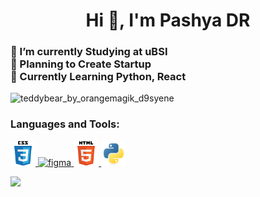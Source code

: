 <h1 align="center">Hi 👋, I'm Pashya DR</h1>
<h3 align=>🔭 I’m currently Studying at uBSI <br>🤝 Planning to Create Startup<br>🌱 Currently Learning Python, React <br>
</h3>

![teddybear_by_orangemagik_d9syene](https://github.com/user-attachments/assets/eb27f8c2-239c-42ea-9def-36aff6348b1a)

<h3 align="left">Languages and Tools:</h3>
<p align="left"> <a href="https://www.w3schools.com/css/" target="_blank" rel="noreferrer"> <img src="https://raw.githubusercontent.com/devicons/devicon/master/icons/css3/css3-original-wordmark.svg" alt="css3" width="40" height="40"/> </a> <a href="https://www.figma.com/" target="_blank" rel="noreferrer"> <img src="https://www.vectorlogo.zone/logos/figma/figma-icon.svg" alt="figma" width="40" height="40"/> </a> <a href="https://www.w3.org/html/" target="_blank" rel="noreferrer"> <img src="https://raw.githubusercontent.com/devicons/devicon/master/icons/html5/html5-original-wordmark.svg" alt="html5" width="40" height="40"/> </a> <a href="https://www.python.org" target="_blank" rel="noreferrer"> <img src="https://raw.githubusercontent.com/devicons/devicon/master/icons/python/python-original.svg" alt="python" width="40" height="40"/> </a> </p>

![](https://github-readme-stats.vercel.app/api?username=pashya166&theme=tokyonight&hide_border=false&include_all_commits=true&count_private=true)<br/>
